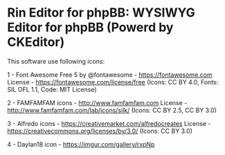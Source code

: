 Rin Editor for phpBB: WYSIWYG Editor for phpBB (Powerd by CKEditor)
=================

This software use following icons:

1 -
Font Awesome Free 5 by @fontawesome - https://fontawesome.com
License - https://fontawesome.com/license/free (Icons: CC BY 4.0, Fonts: SIL OFL 1.1, Code: MIT License)

2 -
FAMFAMFAM icons - http://www.famfamfam.com
License - http://www.famfamfam.com/lab/icons/silk/ (Icons: CC BY 2.5, CC BY 3.0)

3 -
Alfredo icons - https://creativemarket.com/alfredocreates
License - https://creativecommons.org/licenses/by/3.0/ (Icons: CC BY 3.0)

4 -
Daylan18 icon - https://imgur.com/gallery/rxpNp